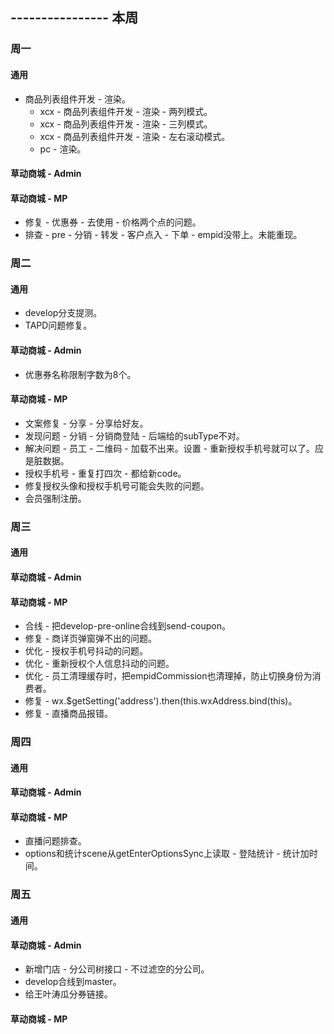 ## ---------------- 本周

### 周一
#### 通用
* 商品列表组件开发 - 渲染。
  - xcx - 商品列表组件开发 - 渲染 - 两列模式。
  - xcx - 商品列表组件开发 - 渲染 - 三列模式。
  - xcx - 商品列表组件开发 - 渲染 - 左右滚动模式。
  - pc - 渲染。
#### 草动商城 - Admin
#### 草动商城 - MP
* 修复 - 优惠券 - 去使用 - 价格两个点的问题。
* 排查 - pre - 分销 - 转发 - 客户点入 - 下单 - empid没带上。未能重现。

### 周二
#### 通用
* develop分支提测。
* TAPD问题修复。
#### 草动商城 - Admin
* 优惠券名称限制字数为8个。
#### 草动商城 - MP
* 文案修复 - 分享 - 分享给好友。
* 发现问题 - 分销 - 分销商登陆 - 后端给的subType不对。
* 解决问题 - 员工 - 二维码 - 加载不出来。设置 - 重新授权手机号就可以了。应是脏数据。
* 授权手机号 - 重复打四次 - 都给新code。
* 修复授权头像和授权手机号可能会失败的问题。
* 会员强制注册。

### 周三
#### 通用
#### 草动商城 - Admin
#### 草动商城 - MP
* 合线 - 把develop-pre-online合线到send-coupon。
* 修复 - 商详页弹窗弹不出的问题。
* 优化 - 授权手机号抖动的问题。
* 优化 - 重新授权个人信息抖动的问题。
* 优化 - 员工清理缓存时，把empidCommission也清理掉，防止切换身份为消费者。
* 修复 - wx.$getSetting('address').then(this.wxAddress.bind(this)。
* 修复 - 直播商品报错。

### 周四
#### 通用
#### 草动商城 - Admin
#### 草动商城 - MP
* 直播问题排查。
* options和统计scene从getEnterOptionsSync上读取 - 登陆统计 - 统计加时间。

### 周五
#### 通用
#### 草动商城 - Admin
* 新增门店 - 分公司树接口 - 不过滤空的分公司。
* develop合线到master。
* 给王叶涛瓜分券链接。
#### 草动商城 - MP
